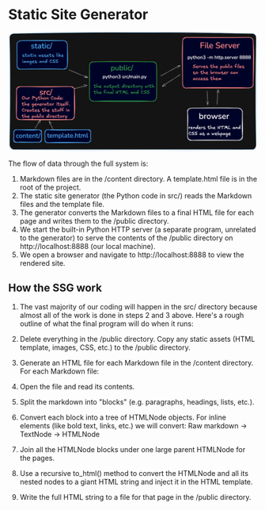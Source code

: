 # Static Site Generator
![Architecture of static site generator](static/UKCNg8E.png)


The flow of data through the full system is:

1. Markdown files are in the /content directory. A template.html file is in the root of the project.
2. The static site generator (the Python code in src/) reads the Markdown files and the template file.
3. The generator converts the Markdown files to a final HTML file for each page and writes them to the /public directory.
4. We start the built-in Python HTTP server (a separate program, unrelated to the generator) to serve the contents of the /public directory on http://localhost:8888 (our local machine).
5. We open a browser and navigate to http://localhost:8888 to view the rendered site.

## How the SSG  work

1. The vast majority of our coding will happen in the src/ directory because almost all of the work is done in steps 2 and 3 above. Here's a rough outline of what the final program will do when it runs:

2. Delete everything in the /public directory.
Copy any static assets (HTML template, images, CSS, etc.) to the /public directory.
3. Generate an HTML file for each Markdown file in the /content directory. For each Markdown file:
 1. Open the file and read its contents.
 2. Split the markdown into "blocks" (e.g. paragraphs, headings, lists, etc.).
 3. Convert each block into a tree of HTMLNode objects. For inline elements (like bold text, links, etc.) we will convert:
Raw markdown -> TextNode -> HTMLNode
4. Join all the HTMLNode blocks under one large parent HTMLNode for the pages.
5. Use a recursive to_html() method to convert the HTMLNode and all its nested nodes to a giant HTML string and inject it in the HTML template.
6. Write the full HTML string to a file for that page in the /public directory.
